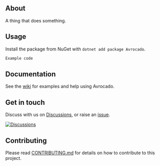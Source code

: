 ﻿## About

A thing that does something.

## Usage
Install the package from NuGet with `dotnet add package Avrocado`.

```csharp
Example code
```

## Documentation
See the [wiki](https://github.com/robertcoltheart/avrocado/wiki) for examples and help using Avrocado.

## Get in touch
Discuss with us on [Discussions](https://github.com/robertcoltheart/avrocado/discussions), or raise an [issue](https://github.com/robertcoltheart/avrocado/issues).

[![Discussions](https://img.shields.io/badge/DISCUSS-ON%20GITHUB-yellow?style=for-the-badge)](https://github.com/robertcoltheart/avrocado/discussions)

## Contributing
Please read [CONTRIBUTING.md](CONTRIBUTING.md) for details on how to contribute to this project.
